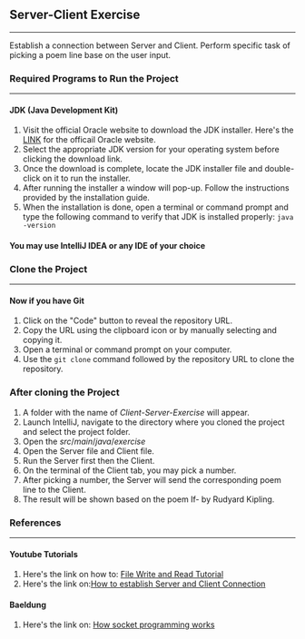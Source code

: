 ## Server-Client Exercise

---

Establish a connection between Server and Client. Perform specific task of picking a poem line base on the user input.

### Required Programs to Run the Project

---

#### JDK (Java Development Kit)

1. Visit the official Oracle website to download the JDK installer. Here's the [LINK](https://www.oracle.com/ph/java/technologies/downloads/#jdk22-windows) for the officail Oracle website.
2. Select the appropriate JDK version for your operating system before clicking the download link.
3. Once the download is complete, locate the JDK installer file and double-click on it to run the installer.
4. After running the installer a window will pop-up. Follow the instructions provided by the installation guide.
5. When the installation is done, open a terminal or command prompt and type the following command to verify that JDK is installed properly: `java -version`

#### You may use IntelliJ IDEA or any IDE of your choice

### Clone the Project

---

#### Now if you have Git

1. Click on the "Code" button to reveal the repository URL.
2. Copy the URL using the clipboard icon or by manually selecting and copying it.
3. Open a terminal or command prompt on your computer.
4. Use the `git clone` command followed by the repository URL to clone the repository.

### After cloning the Project

1. A folder with the name of _Client-Server-Exercise_ will appear.
2. Launch IntelliJ, navigate to the directory where you cloned the project and select the project folder.
3. Open the _src_/_main_/_java_/_exercise_
4. Open the Server file and Client file.
5. Run the Server first then the Client.
6. On the terminal of the Client tab, you may pick a number.
7. After picking a number, the Server will send the corresponding poem line to the Client.
8. The result will be shown based on the poem If- by Rudyard Kipling.

### References

---

#### Youtube Tutorials

1. Here's the link on how to: [File Write and Read Tutorial](https://www.youtube.com/watch?v=ScUJx4aWRi0)
2. Here's the link on:[How to establish Server and Client Connection](https://www.youtube.com/watch?v=bWKbdPAovFA&list=PLoW9ZoLJX39Xcdaa4Dn5WLREHblolbji4&index=1)

#### Baeldung

1. Here's the link on: [How socket programming works](https://www.baeldung.com/a-guide-to-java-sockets)
